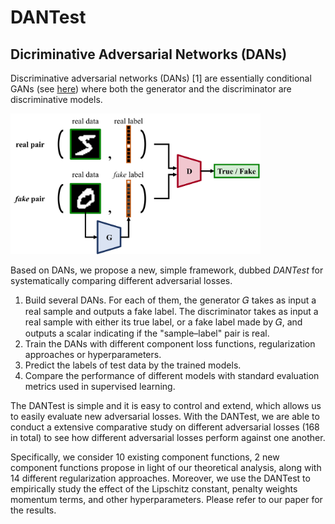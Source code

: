 # DANTest

## Dicriminative Adversarial Networks (DANs)

Discriminative adversarial networks (DANs) [1] are essentially conditional GANs
(see [here](background)) where both the generator and the discriminator are
discriminative models.

<img src="figs/system.png" alt="system" style="max-width:400px;">

Based on DANs, we propose a new, simple framework, dubbed _DANTest_ for
systematically comparing different adversarial losses.

1. Build several DANs. For each of them, the generator 𝐺 takes as input a real
   sample and outputs a fake label. The discriminator takes as input a real
   sample with either its true label, or a fake label made by 𝐺, and outputs a
   scalar indicating if the "sample–label" pair is real.
2. Train the DANs with different component loss functions, regularization
   approaches or hyperparameters.
3. Predict the labels of test data by the trained models.
4. Compare the performance of different models with standard evaluation metrics
   used in supervised learning.

The DANTest is simple and it is easy to control and extend, which allows us to
easily evaluate new adversarial losses. With the DANTest, we are able to
conduct a extensive comparative study on different adversarial losses (168 in
total) to see how different adversarial losses perform against one another.

Specifically, we consider 10 existing component functions, 2 new component
functions propose in light of our theoretical analysis, along with 14 different
regularization approaches. Moreover, we use the DANTest to empirically study
the effect of the Lipschitz constant, penalty weights momentum terms, and other
hyperparameters. Please refer to our paper for the results.
